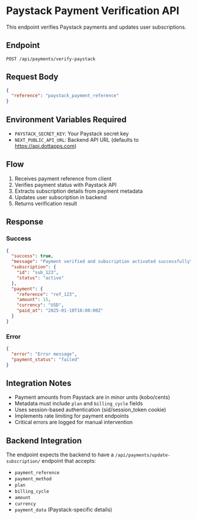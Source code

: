 # Paystack Payment Verification API

This endpoint verifies Paystack payments and updates user subscriptions.

## Endpoint
`POST /api/payments/verify-paystack`

## Request Body
```json
{
  "reference": "paystack_payment_reference"
}
```

## Environment Variables Required
- `PAYSTACK_SECRET_KEY`: Your Paystack secret key
- `NEXT_PUBLIC_API_URL`: Backend API URL (defaults to https://api.dottapps.com)

## Flow
1. Receives payment reference from client
2. Verifies payment status with Paystack API
3. Extracts subscription details from payment metadata
4. Updates user subscription in backend
5. Returns verification result

## Response
### Success
```json
{
  "success": true,
  "message": "Payment verified and subscription activated successfully",
  "subscription": {
    "id": "sub_123",
    "status": "active"
  },
  "payment": {
    "reference": "ref_123",
    "amount": 15,
    "currency": "USD",
    "paid_at": "2025-01-10T10:00:00Z"
  }
}
```

### Error
```json
{
  "error": "Error message",
  "payment_status": "failed"
}
```

## Integration Notes
- Payment amounts from Paystack are in minor units (kobo/cents)
- Metadata must include `plan` and `billing_cycle` fields
- Uses session-based authentication (sid/session_token cookie)
- Implements rate limiting for payment endpoints
- Critical errors are logged for manual intervention

## Backend Integration
The endpoint expects the backend to have a `/api/payments/update-subscription/` endpoint that accepts:
- `payment_reference`
- `payment_method`
- `plan`
- `billing_cycle`
- `amount`
- `currency`
- `payment_data` (Paystack-specific details)